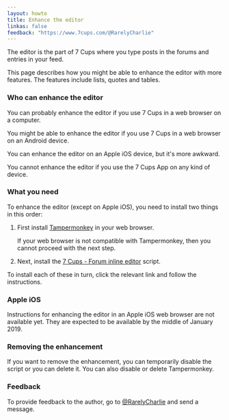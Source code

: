 ```yaml
---
layout: howto
title: Enhance the editor
linkas: false
feedback: "https://www.7cups.com/@RarelyCharlie"
---
```

The editor is the part of 7 Cups where you type posts in the forums and entries in your feed.

This page describes how you might be able to enhance the editor with more features. The features include lists, quotes and tables.

### Who can enhance the editor

You can probably enhance the editor if you use 7 Cups in a web browser on a computer.

You might be able to enhance the editor if you use 7 Cups in a web browser on an Android device.

You can enhance the editor on an Apple iOS device, but it's more awkward.

You cannot enhance the editor if you use the 7 Cups App on any kind of device.

### What you need
To enhance the editor (except on Apple iOS), you need to install two things in this order: 

1. First install [Tampermonkey](http://tampermonkey.net/) in your web browser.

   If your web browser is not compatible with Tampermonkey, then you cannot proceed with the next step.

2. Next, install the [7 Cups - Forum inline editor](https://greasyfork.org/en/scripts/36395-7-cups-forum-inline-editor) script.

To install each of these in turn, click the relevant link and follow the instructions.

### Apple iOS
Instructions for enhancing the editor in an Apple iOS web browser are not available yet. They are expected to be available by the middle of January 2019.

### Removing the enhancement
If you want to remove the enhancement, you can temporarily disable the script or you can delete it. You can also disable or delete Tampermonkey.

### Feedback
To provide feedback to the author, go to [@RarelyCharlie](https://www.7cups.com/@RarelyCharlie) and send a message.
